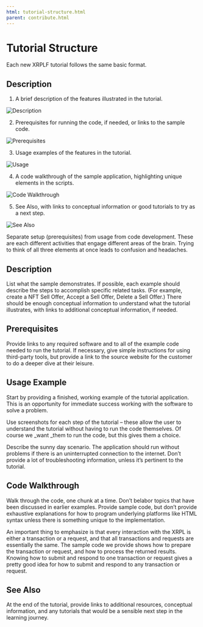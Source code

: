 ```yaml
---
html: tutorial-structure.html
parent: contribute.html
---
```


# Tutorial Structure

Each new XRPLF tutorial follows the same basic format.


## Description

1. A brief description of the features illustrated in the tutorial.

![Description](../../img/tut-struct1.png)

2. Prerequisites for running the code, if needed, or links to the sample code.

![Prerequisites](../../img/tut-struct2.png)

3. Usage examples of the features in the tutorial.

![Usage](../../img/tut-struct3.png)

4. A code walkthrough of the sample application, highlighting unique elements in the scripts.

![Code Walkthrough](../../img/tut-struct4.png)

5. See Also, with links to conceptual information or good tutorials to try as a next step.

![See Also](../../img/tut-struct5.png)

Separate setup (prerequisites) from usage from code development. These are each different activities that engage different areas of the brain. Trying to think of all three elements at once leads to confusion and headaches.


## Description

List what the sample demonstrates. If possible, each example should describe the steps to accomplish specific related tasks. (For example, create a NFT Sell Offer, Accept a Sell Offer, Delete a Sell Offer.)  There should be enough conceptual information to understand what the tutorial illustrates, with links to additional conceptual information, if needed.


## Prerequisites

Provide links to any required software and to all of the example code needed to run the tutorial. If necessary, give simple instructions for using third-party tools, but provide a link to the source website for the customer to do a deeper dive at their leisure.


## Usage Example

Start by providing a finished, working example of the tutorial application. This is an opportunity for immediate success working with the software to solve a problem.

Use screenshots for each step of the tutorial – these allow the user to understand the tutorial without having to run the code themselves. Of course we _want _them to run the code, but this gives them a choice.

Describe the sunny day scenario. The application should run without problems if there is an uninterrupted connection to the internet. Don’t provide a lot of troubleshooting information, unless it’s pertinent to the tutorial.


## Code Walkthrough

Walk through the code, one chunk at a time. Don’t belabor topics that have been discussed in earlier examples. Provide sample code, but don’t provide exhaustive explanations for how to program underlying platforms like HTML syntax unless there is something unique to the implementation.

An important thing to emphasize is that every interaction with the XRPL is either a transaction or a request, and that all transactions and requests are essentially the same. The sample code we provide shows how to prepare the transaction or request, and how to process the returned results. Knowing how to submit and respond to one transaction or request gives a pretty good idea for how to submit and respond to any transaction or request.


## See Also

At the end of the tutorial, provide links to additional resources, conceptual information, and any tutorials that would be a sensible next step in the learning journey.